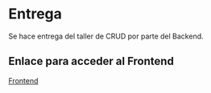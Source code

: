 # Entrega
Se hace entrega del taller de CRUD por parte del Backend. 


## Enlace para acceder al Frontend
[Frontend](https://github.com/Nirsch95/contacts_fe)
